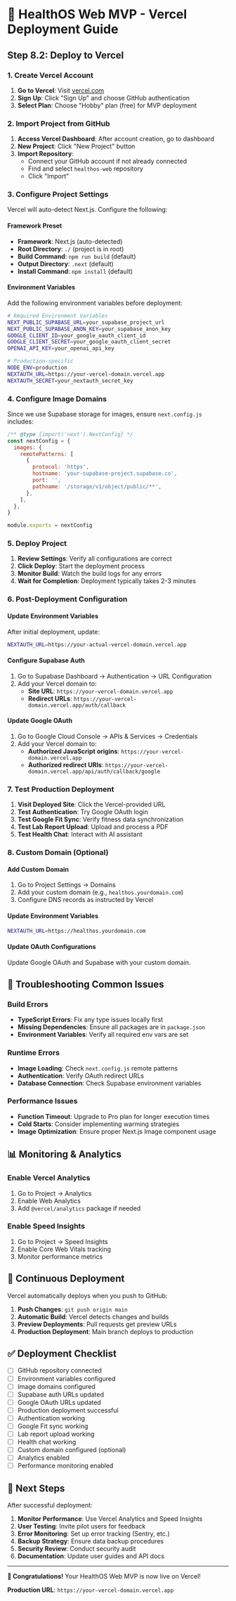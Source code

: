 # 🚀 HealthOS Web MVP - Vercel Deployment Guide

## **Step 8.2: Deploy to Vercel**

### **1. Create Vercel Account**

1. **Go to Vercel**: Visit [vercel.com](https://vercel.com)
2. **Sign Up**: Click "Sign Up" and choose GitHub authentication
3. **Select Plan**: Choose "Hobby" plan (free) for MVP deployment

### **2. Import Project from GitHub**

1. **Access Vercel Dashboard**: After account creation, go to dashboard
2. **New Project**: Click "New Project" button
3. **Import Repository**: 
   - Connect your GitHub account if not already connected
   - Find and select `healthos-web` repository
   - Click "Import"

### **3. Configure Project Settings**

Vercel will auto-detect Next.js. Configure the following:

#### **Framework Preset**
- **Framework**: Next.js (auto-detected)
- **Root Directory**: `./` (project is in root)
- **Build Command**: `npm run build` (default)
- **Output Directory**: `.next` (default)
- **Install Command**: `npm install` (default)

#### **Environment Variables**
Add the following environment variables before deployment:

```bash
# Required Environment Variables
NEXT_PUBLIC_SUPABASE_URL=your_supabase_project_url
NEXT_PUBLIC_SUPABASE_ANON_KEY=your_supabase_anon_key
GOOGLE_CLIENT_ID=your_google_oauth_client_id
GOOGLE_CLIENT_SECRET=your_google_oauth_client_secret
OPENAI_API_KEY=your_openai_api_key

# Production-specific
NODE_ENV=production
NEXTAUTH_URL=https://your-vercel-domain.vercel.app
NEXTAUTH_SECRET=your_nextauth_secret_key
```

### **4. Configure Image Domains**

Since we use Supabase storage for images, ensure `next.config.js` includes:

```javascript
/** @type {import('next').NextConfig} */
const nextConfig = {
  images: {
    remotePatterns: [
      {
        protocol: 'https',
        hostname: 'your-supabase-project.supabase.co',
        port: '',
        pathname: '/storage/v1/object/public/**',
      },
    ],
  },
}

module.exports = nextConfig
```

### **5. Deploy Project**

1. **Review Settings**: Verify all configurations are correct
2. **Click Deploy**: Start the deployment process
3. **Monitor Build**: Watch the build logs for any errors
4. **Wait for Completion**: Deployment typically takes 2-3 minutes

### **6. Post-Deployment Configuration**

#### **Update Environment Variables**
After initial deployment, update:

```bash
NEXTAUTH_URL=https://your-actual-vercel-domain.vercel.app
```

#### **Configure Supabase Auth**
1. Go to Supabase Dashboard → Authentication → URL Configuration
2. Add your Vercel domain to:
   - **Site URL**: `https://your-vercel-domain.vercel.app`
   - **Redirect URLs**: `https://your-vercel-domain.vercel.app/auth/callback`

#### **Update Google OAuth**
1. Go to Google Cloud Console → APIs & Services → Credentials
2. Add your Vercel domain to:
   - **Authorized JavaScript origins**: `https://your-vercel-domain.vercel.app`
   - **Authorized redirect URIs**: `https://your-vercel-domain.vercel.app/api/auth/callback/google`

### **7. Test Production Deployment**

1. **Visit Deployed Site**: Click the Vercel-provided URL
2. **Test Authentication**: Try Google OAuth login
3. **Test Google Fit Sync**: Verify fitness data synchronization
4. **Test Lab Report Upload**: Upload and process a PDF
5. **Test Health Chat**: Interact with AI assistant

### **8. Custom Domain (Optional)**

#### **Add Custom Domain**
1. Go to Project Settings → Domains
2. Add your custom domain (e.g., `healthos.yourdomain.com`)
3. Configure DNS records as instructed by Vercel

#### **Update Environment Variables**
```bash
NEXTAUTH_URL=https://healthos.yourdomain.com
```

#### **Update OAuth Configurations**
Update Google OAuth and Supabase with your custom domain.

## **🔧 Troubleshooting Common Issues**

### **Build Errors**
- **TypeScript Errors**: Fix any type issues locally first
- **Missing Dependencies**: Ensure all packages are in `package.json`
- **Environment Variables**: Verify all required env vars are set

### **Runtime Errors**
- **Image Loading**: Check `next.config.js` remote patterns
- **Authentication**: Verify OAuth redirect URLs
- **Database Connection**: Check Supabase environment variables

### **Performance Issues**
- **Function Timeout**: Upgrade to Pro plan for longer execution times
- **Cold Starts**: Consider implementing warming strategies
- **Image Optimization**: Ensure proper Next.js Image component usage

## **📊 Monitoring & Analytics**

### **Enable Vercel Analytics**
1. Go to Project → Analytics
2. Enable Web Analytics
3. Add `@vercel/analytics` package if needed

### **Enable Speed Insights**
1. Go to Project → Speed Insights
2. Enable Core Web Vitals tracking
3. Monitor performance metrics

## **🚀 Continuous Deployment**

Vercel automatically deploys when you push to GitHub:

1. **Push Changes**: `git push origin main`
2. **Automatic Build**: Vercel detects changes and builds
3. **Preview Deployments**: Pull requests get preview URLs
4. **Production Deployment**: Main branch deploys to production

## **✅ Deployment Checklist**

- [ ] GitHub repository connected
- [ ] Environment variables configured
- [ ] Image domains configured
- [ ] Supabase auth URLs updated
- [ ] Google OAuth URLs updated
- [ ] Production deployment successful
- [ ] Authentication working
- [ ] Google Fit sync working
- [ ] Lab report upload working
- [ ] Health chat working
- [ ] Custom domain configured (optional)
- [ ] Analytics enabled
- [ ] Performance monitoring enabled

## **🎯 Next Steps**

After successful deployment:

1. **Monitor Performance**: Use Vercel Analytics and Speed Insights
2. **User Testing**: Invite pilot users for feedback
3. **Error Monitoring**: Set up error tracking (Sentry, etc.)
4. **Backup Strategy**: Ensure data backup procedures
5. **Security Review**: Conduct security audit
6. **Documentation**: Update user guides and API docs

---

**🎉 Congratulations!** Your HealthOS Web MVP is now live on Vercel!

**Production URL**: `https://your-vercel-domain.vercel.app` 